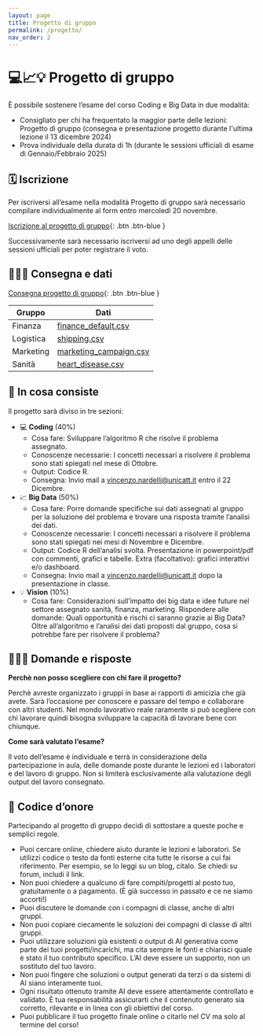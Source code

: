 ```yaml
---
layout: page
title: Progetto di gruppo
permalink: /progetto/
nav_order: 2
---
```


# 💻📈💡 Progetto di gruppo


È possibile sostenere l’esame del corso Coding e Big Data in due modalità:

- Consigliato per chi ha frequentato la maggior parte delle lezioni: Progetto di gruppo (consegna e presentazione progetto durante l'ultima lezione il 13 dicembre 2024)
- Prova individuale della durata di 1h (durante le sessioni ufficiali di esame di Gennaio/Febbraio 2025)


## 🗓 Iscrizione

Per iscriversi all’esame nella modalità Progetto di gruppo sarà necessario compilare individualmente al form entro mercoledì 20 novembre. 

[Iscrizione al progetto di gruppo](https://forms.gle/Z1u7WhwSo5JgWurz6){: .btn .btn-blue }

Successivamente sarà necessario iscriversi ad uno degli appelli delle sessioni ufficiali per poter registrare il voto. 

## 👨🏻‍🏫 Consegna e dati

[Consegna progetto di gruppo]({{site.baseurl}}/materiale_progetti/consegna.pdf){: .btn .btn-blue }

| Gruppo      | Dati                     |
|-------------|--------------------------|
| Finanza    | [finance_default.csv]({{site.baseurl}}/materiale_progetti/finance_default.csv)      |
| Logistica   | [shipping.csv]({{site.baseurl}}/materiale_progetti/shipping.csv)      |
| Marketing   | [marketing_campaign.csv]({{site.baseurl}}/materiale_progetti/marketing_campaign.csv)      |
| Sanità      | [heart_disease.csv]({{site.baseurl}}/materiale_progetti/heart_disease.csv)      |



## 📕 In cosa consiste

Il progetto sarà diviso in tre sezioni:

- 💻 **Coding** (40%)
    - Cosa fare: Sviluppare l’algoritmo R che risolve il problema assegnato.
    - Conoscenze necessarie: I concetti necessari a risolvere il problema sono stati spiegati nel mese di Ottobre.
    - Output: Codice R.
    - Consegna: Invio mail a vincenzo.nardelli@unicatt.it entro il 22 Dicembre.
- 📈 **Big Data** (50%)
    - Cosa fare: Porre domande specifiche sui dati assegnati al gruppo per la soluzione del problema e trovare una risposta tramite l’analisi dei dati.
    - Conoscenze necessarie: I concetti necessari a risolvere il problema sono stati spiegati nei mesi di Novembre e Dicembre.
    - Output: Codice R dell’analisi svolta. Presentazione in powerpoint/pdf con commenti, grafici e tabelle. Extra (facoltativo): grafici interattivi e/o dashboard.
    - Consegna: Invio mail a vincenzo.nardelli@unicatt.it dopo la presentazione in classe.
- 💡 **Vision** (10%)
    - Cosa fare: Considerazioni sull’impatto dei big data e idee future nel settore assegnato sanità, finanza, marketing. Rispondere alle domande: Quali opportunità e rischi ci saranno grazie ai Big Data? Oltre all’algoritmo e l’analisi dei dati proposti dal gruppo, cosa si potrebbe fare per risolvere il problema?


## 🙋🏻‍♀️ Domande e risposte

**Perchè non posso scegliere con chi fare il progetto?**

Perchè avreste organizzato i gruppi in base ai rapporti di amicizia che già avete. Sarà l’occasione per conoscere e passare del tempo e collaborare con altri studenti. Nel mondo lavorativo reale raramente si può scegliere con chi lavorare quindi bisogna sviluppare la capacità di lavorare bene con chiunque.

**Come sarà valutato l’esame?**

Il voto dell’esame è individuale e terrà in considerazione della partecipazione in aula, delle domande poste durante le lezioni ed i laboratori e del lavoro di gruppo. Non si limiterà esclusivamente alla valutazione degli output del lavoro consegnato.


## 🏅 Codice d’onore

Partecipando al progetto di gruppo decidi di sottostare a queste poche e semplici regole.

- Puoi cercare online, chiedere aiuto durante le lezioni e laboratori. Se utilizzi codice o testo da fonti esterne cita tutte le risorse a cui fai riferimento. Per esempio, se lo leggi su un blog, citalo. Se chiedi su forum, includi il link.
- Non puoi chiedere a qualcuno di fare compiti/progetti al posto tuo, gratuitamente o a pagamento. (È già successo in passato e ce ne siamo accorti!)
- Puoi discutere le domande con i compagni di classe, anche di altri gruppi.
- Non puoi copiare ciecamente le soluzioni dei compagni di classe di altri gruppi.
- Puoi utilizzare soluzioni già esistenti o output di AI generativa come parte dei tuoi progetti/incarichi, ma cita sempre le fonti e chiarisci quale è stato il tuo contributo specifico. L’AI deve essere un supporto, non un sostituto del tuo lavoro.
- Non puoi fingere che soluzioni o output generati da terzi o da sistemi di AI siano interamente tuoi.
- Ogni risultato ottenuto tramite AI deve essere attentamente controllato e validato. È tua responsabilità assicurarti che il contenuto generato sia corretto, rilevante e in linea con gli obiettivi del corso.
- Puoi pubblicare il tuo progetto finale online o citarlo nel CV ma solo al termine del corso!